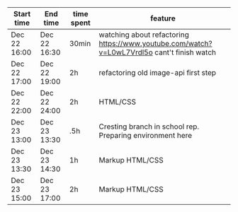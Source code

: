 
| Start time  | End time | time spent | feature |
|-----------|-------------|-------------|-------------|
| Dec 22 16:00 | Dec 22 16:30 | 30min | watching about refactoring https://www.youtube.com/watch?v=L0wL7Vrdl5o cant't finish watch|
| Dec 22 17:00 | Dec 22 19:00 | 2h | refactoring old image-api first step |
| Dec 22 22:00 | Dec 22 24:00 | 2h | HTML/CSS |
| Dec 23 13:00 | Dec 23 13:30 | .5h | Cresting branch in school rep. Preparing environment here |
| Dec 23 13:30 | Dec 23 14:30 | 1h | Markup HTML/CSS |
| Dec 23 15:00 | Dec 23 17:00 | 2h | Markup HTML/CSS |